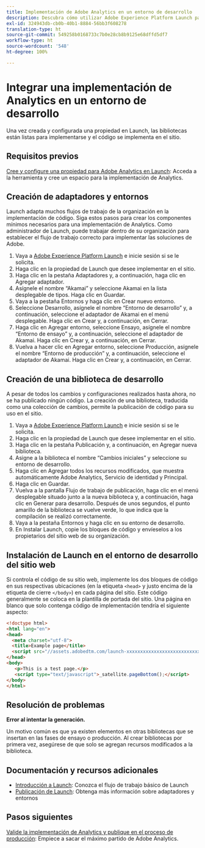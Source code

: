 ```yaml
---
title: Implementación de Adobe Analytics en un entorno de desarrollo
description: Descubra cómo utilizar Adobe Experience Platform Launch para implementar Adobe Analytics en su entorno de desarrollo.
exl-id: 324943db-cb0b-40b1-8884-56bb3f608278
translation-type: ht
source-git-commit: 549258b0168733c7b0e28cb8b9125e68dffd5df7
workflow-type: ht
source-wordcount: '548'
ht-degree: 100%

---
```


# Integrar una implementación de Analytics en un entorno de desarrollo

Una vez creada y configurada una propiedad en Launch, las bibliotecas están listas para implementarse y el código se implementa en el sitio.

## Requisitos previos

[Cree y configure una propiedad para Adobe Analytics en Launch](create-analytics-property.md): Acceda a la herramienta y cree un espacio para la implementación de Analytics.

## Creación de adaptadores y entornos

Launch adapta muchos flujos de trabajo de la organización en la implementación de código. Siga estos pasos para crear los componentes mínimos necesarios para una implementación de Analytics. Como administrador de Launch, puede trabajar dentro de su organización para establecer el flujo de trabajo correcto para implementar las soluciones de Adobe.

1. Vaya a [Adobe Experience Platform Launch](https://launch.adobe.com) e inicie sesión si se le solicita.
2. Haga clic en la propiedad de Launch que desee implementar en el sitio.
3. Haga clic en la pestaña Adaptadores y, a continuación, haga clic en Agregar adaptador.
4. Asígnele el nombre “Akamai” y seleccione Akamai en la lista desplegable de tipos. Haga clic en Guardar.
5. Vaya a la pestaña Entornos y haga clic en Crear nuevo entorno.
6. Seleccione Desarrollo, asígnele el nombre “Entorno de desarrollo” y, a continuación, seleccione el adaptador de Akamai en el menú desplegable. Haga clic en Crear y, a continuación, en Cerrar.
7. Haga clic en Agregar entorno, seleccione Ensayo, asígnele el nombre “Entorno de ensayo” y, a continuación, seleccione el adaptador de Akamai. Haga clic en Crear y, a continuación, en Cerrar.
8. Vuelva a hacer clic en Agregar entorno, seleccione Producción, asígnele el nombre “Entorno de producción” y, a continuación, seleccione el adaptador de Akamai. Haga clic en Crear y, a continuación, en Cerrar.

## Creación de una biblioteca de desarrollo

A pesar de todos los cambios y configuraciones realizados hasta ahora, no se ha publicado ningún código. La creación de una biblioteca, traducida como una colección de cambios, permite la publicación de código para su uso en el sitio.

1. Vaya a [Adobe Experience Platform Launch](https://launch.adobe.com) e inicie sesión si se le solicita.
2. Haga clic en la propiedad de Launch que desee implementar en el sitio.
3. Haga clic en la pestaña Publicación y, a continuación, en Agregar nueva biblioteca.
4. Asigne a la biblioteca el nombre “Cambios iniciales” y seleccione su entorno de desarrollo.
5. Haga clic en Agregar todos los recursos modificados, que muestra automáticamente Adobe Analytics, Servicio de identidad y Principal.
6. Haga clic en Guardar.
7. Vuelva a la pantalla Flujo de trabajo de publicación, haga clic en el menú desplegable situado junto a la nueva biblioteca y, a continuación, haga clic en Generar para desarrollo. Después de unos segundos, el punto amarillo de la biblioteca se vuelve verde, lo que indica que la compilación se realizó correctamente.
8. Vaya a la pestaña Entornos y haga clic en su entorno de desarrollo.
9. En Instalar Launch, copie los bloques de código y envíeselos a los propietarios del sitio web de su organización.

## Instalación de Launch en el entorno de desarrollo del sitio web

Si controla el código de su sitio web, implemente los dos bloques de código en sus respectivas ubicaciones (en la etiqueta `<head>` y justo encima de la etiqueta de cierre `</body>`) en cada página del sitio. Este código generalmente se coloca en la plantilla de portada del sitio. Una página en blanco que solo contenga código de implementación tendría el siguiente aspecto:

```html
<!doctype html>
<html lang="en">
<head>
  <meta charset="utf-8">
  <title>Example page</title>
  <script src="//assets.adobedtm.com/launch-xxxxxxxxxxxxxxxxxxxxxxxxxxxxxxxxxx-development.min.js"></script>
</head>
<body>
   <p>This is a test page.</p>
   <script type="text/javascript">_satellite.pageBottom();</script>
</body>
</html>
```

## Resolución de problemas

**Error al intentar la generación.**

Un motivo común es que ya existen elementos en otras bibliotecas que se insertan en las fases de ensayo o producción. Al crear bibliotecas por primera vez, asegúrese de que solo se agregan recursos modificados a la biblioteca.

## Documentación y recursos adicionales

- [Introducción a Launch](https://docs.adobe.com/content/help/es-ES/launch/using/intro/get-started/quick-start.html): Conozca el flujo de trabajo básico de Launch
- [Publicación de Launch](https://docs.adobe.com/content/help/es-ES/launch/using/reference/publish/overview.html): Obtenga más información sobre adaptadores y entornos

## Pasos siguientes

[Valide la implementación de Analytics y publique en el proceso de producción](validate-publish-prod.md): Empiece a sacar el máximo partido de Adobe Analytics.
